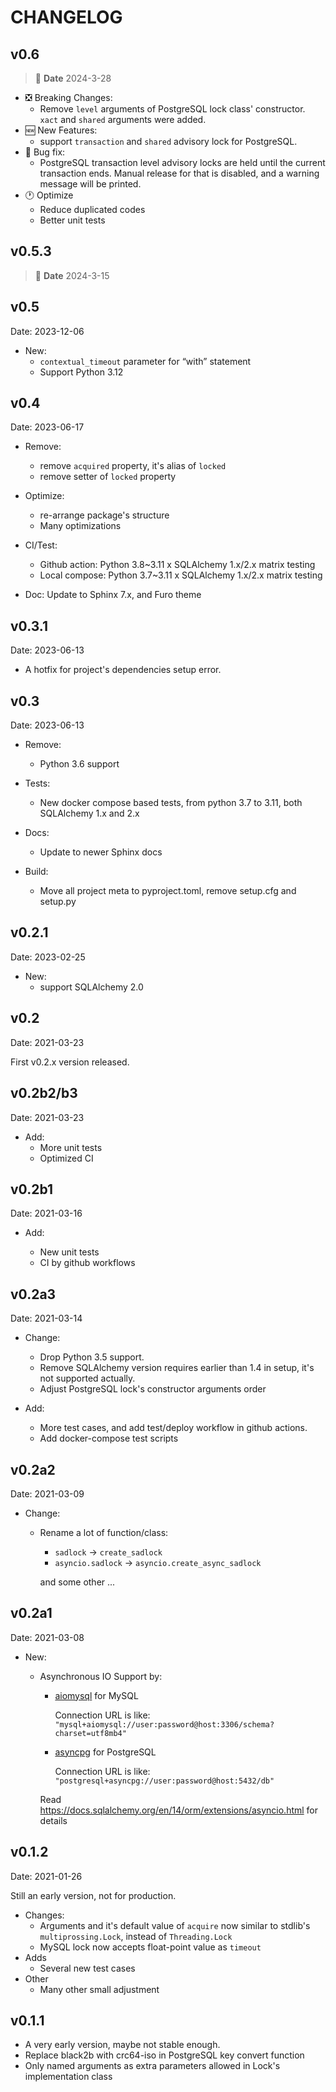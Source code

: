 # CHANGELOG

## v0.6

> 📅 **Date** 2024-3-28

- ❎ Breaking Changes:
  - Remove `level` arguments of PostgreSQL lock class' constructor.
    `xact` and `shared` arguments were added.
- 🆕 New Features:
  - support `transaction` and `shared` advisory lock for PostgreSQL.
- 🐛 Bug fix:
  - PostgreSQL transaction level advisory locks are held until the current transaction ends.
    Manual release for that is disabled, and a warning message will be printed.
- 🕐 Optimize
  - Reduce duplicated codes
  - Better unit tests

## v0.5.3

> 📅 **Date** 2024-3-15

## v0.5

Date: 2023-12-06

- New:
  - `contextual_timeout` parameter for “with” statement
  - Support Python 3.12

## v0.4

Date: 2023-06-17

- Remove:
  - remove `acquired` property, it's alias of `locked`
  - remove setter of `locked` property

- Optimize:
  - re-arrange package's structure
  - Many optimizations

- CI/Test:
  - Github action: Python 3.8~3.11 x SQLAlchemy 1.x/2.x matrix testing
  - Local compose: Python 3.7~3.11 x SQLAlchemy 1.x/2.x matrix testing

- Doc: Update to Sphinx 7.x, and Furo theme

## v0.3.1

Date: 2023-06-13

- A hotfix for project's dependencies setup error.

## v0.3

Date: 2023-06-13

- Remove:
  - Python 3.6 support

- Tests:
  - New docker compose based tests, from python 3.7 to 3.11, both SQLAlchemy 1.x and 2.x

- Docs:
  - Update to newer Sphinx docs

- Build:
  - Move all project meta to pyproject.toml, remove setup.cfg and setup.py

## v0.2.1

Date: 2023-02-25

- New:
  - support SQLAlchemy 2.0

## v0.2

Date: 2021-03-23

First v0.2.x version released.

## v0.2b2/b3

Date: 2021-03-23

- Add:
  - More unit tests
  - Optimized CI

## v0.2b1

Date: 2021-03-16

- Add:

  - New unit tests
  - CI by github workflows

## v0.2a3

Date: 2021-03-14

- Change:

  - Drop Python 3.5 support.
  - Remove SQLAlchemy version requires earlier than 1.4 in setup, it's not supported actually.
  - Adjust PostgreSQL lock's constructor arguments order

- Add:

  - More test cases, and add test/deploy workflow in github actions.
  - Add docker-compose test scripts

## v0.2a2

Date: 2021-03-09

- Change:

  - Rename a lot of function/class:

    - `sadlock` -> `create_sadlock`
    - `asyncio.sadlock` -> `asyncio.create_async_sadlock`

    and some other ...

## v0.2a1

Date: 2021-03-08

- New:

  - Asynchronous IO Support by:

    - [aiomysql](https://github.com/aio-libs/aiomysql) for MySQL

      Connection URL is like: `"mysql+aiomysql://user:password@host:3306/schema?charset=utf8mb4"`

    - [asyncpg](https://github.com/MagicStack/asyncpg) for PostgreSQL

      Connection URL is like: `"postgresql+asyncpg://user:password@host:5432/db"`

    Read <https://docs.sqlalchemy.org/en/14/orm/extensions/asyncio.html> for details

## v0.1.2

Date: 2021-01-26

Still an early version, not for production.

- Changes:
  - Arguments and it's default value of `acquire` now similar to stdlib's `multiprossing.Lock`, instead of `Threading.Lock`
  - MySQL lock now accepts float-point value as `timeout`
- Adds
  - Several new test cases
- Other
  - Many other small adjustment

## v0.1.1

- A very early version, maybe not stable enough.
- Replace black2b with crc64-iso in PostgreSQL key convert function
- Only named arguments as extra parameters allowed in Lock's implementation class
